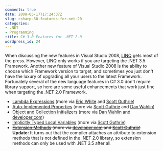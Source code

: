 ```yaml
---
comments: true
date: 2008-05-17T17:24:37Z
slug: csharp-30-features-for-net-20
categories:
- .NET
- Programming
title: C# 3.0 Features for .NET 2.0
wordpress_id: 24
---
```


When discussing the new features in Visual Studio 2008, [LINQ](http://msdn.microsoft.com/en-us/library/bb308959.aspx) gets most of the press. However, LINQ only works if you are targeting the .NET 3.5 Framework. Another new feature of Visual Studio 2008 is the ability to choose which Framework version to target, and sometimes you just don't have the luxury of upgrading all your users to the latest Framework. Fortunately several of the new language features in C# 3.0 don't require library support, so here are some useful enhancements that work just fine when targeting the .NET 2.0 Framework.

  * [Lambda Expressions](http://msdn.microsoft.com/en-us/library/bb397687.aspx) (more via [Eric White](http://blogs.msdn.com/ericwhite/pages/Lambda-Expressions.aspx) and [Scott Guthrie](http://weblogs.asp.net/scottgu/archive/2007/04/08/new-orcas-language-feature-lambda-expressions.aspx))
  * [Auto-Implemented Properties](http://msdn.microsoft.com/en-us/library/bb384054.aspx) (more via [Scott Guthrie](http://weblogs.asp.net/scottgu/archive/2007/03/08/new-c-orcas-language-features-automatic-properties-object-initializers-and-collection-initializers.aspx) and [Dan Wahlin](http://weblogs.asp.net/dwahlin/archive/2007/12/04/c-3-0-features-automatic-properties.aspx))
  * [Object and Collection Initializers](http://msdn.microsoft.com/en-us/library/bb384062.aspx) (more via [Dan Wahlin](http://weblogs.asp.net/dwahlin/archive/2007/09/09/c-3-0-features-object-initializers.aspx) and [developer.com](http://www.developer.com/net/csharp/article.php/3607421))
  * [Implicitly Typed Local Variables](http://msdn.microsoft.com/en-us/library/bb384061.aspx) (more via [Scott Guthrie](http://weblogs.asp.net/scottgu/archive/2007/05/15/new-orcas-language-feature-anonymous-types.aspx))
  * <del>[Extension Methods](http://msdn.microsoft.com/en-us/library/bb383977.aspx) (more via [developer.com](http://www.developer.com/net/csharp/article.php/3592216) and [Scott Guthrie](http://weblogs.asp.net/scottgu/archive/2007/03/13/new-orcas-language-feature-extension-methods.aspx))</del>  
    **Update:** It turns out that the compiler attaches an attribute to extension methods that is not defined in the .NET 2.0 library, so extension methods can only be used with .NET 3.5 after all.
